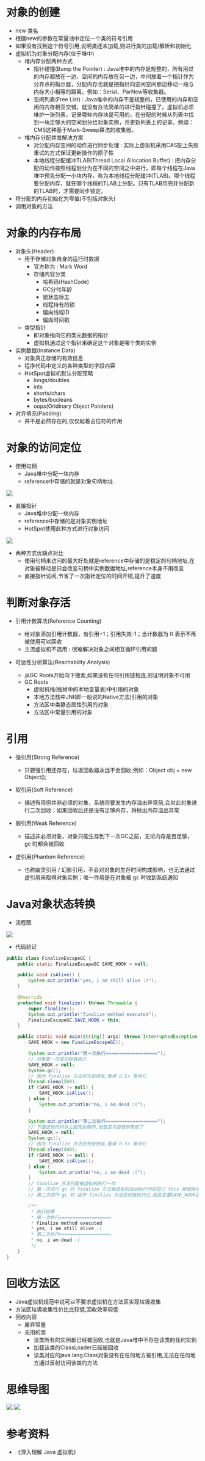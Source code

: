 
# 对象的创建
- new 类名
- 根据new的参数在常量池中定位一个类的符号引用
- 如果没有找到这个符号引用,说明类还未加载,则进行类的加载/解析和初始化
- 虚拟机为对象分配内存(位于堆中)
  - 堆内存分配两种方式
    - 指针碰撞(Bump the Pointer) : Java堆中的内存是规整的，所有用过的内存都放在一边，空闲的内存放在另一边，中间放着一个指针作为分界点的指示器，分配内存也就是把指针向空闲空间那边移动一段与内存大小相等的距离。例如：Serial、ParNew等收集器。
    - 空闲列表(Free List) : Java堆中的内存不是规整的，已使用的内存和空闲的内存相互交错，就没有办法简单的进行指针碰撞了。虚拟机必须维护一张列表，记录哪些内存块是可用的，在分配的时候从列表中找到一块足够大的空间划分给对象实例，并更新列表上的记录。例如：CMS这种基于Mark-Sweep算法的收集器。
  - 堆内存分配并发解决方案
    - 对分配内存空间的动作进行同步处理 : 实际上虚拟机采用CAS配上失败重试的方式保证更新操作的原子性
    - 本地线程分配缓冲TLAB(Thread Local Allocation Buffer) : 把内存分配的动作按照线程划分为在不同的空间之中进行，即每个线程在Java堆中预先分配一小块内存，称为本地线程分配缓冲(TLAB)。哪个线程要分配内存，就在哪个线程的TLAB上分配。只有TLAB用完并分配新的TLAB时，才需要同步锁定。
- 将分配的内存初始化为零值(不包括对象头)
- 调用对象的<init>方法

# 对象的内存布局
- 对象头(Header)
  - 用于存储对象自身的运行时数据
    - 官方称为 : Mark Word
    - 存储内容分类
      - 哈希码(HashCode)
      - GC分代年龄
      - 锁状态标志
      - 线程持有的锁
      - 偏向线程ID
      - 偏向时间戳
  - 类型指针
    - 即对象指向它的类元数据的指针
    - 虚拟机通过这个指针来确定这个对象是哪个类的实例
- 实例数据(Instance Data)
  - 对象真正存储的有效信息
  - 程序代码中定义的各种类型的字段内容
  - HotSpot虚拟机默认分配策略
    - longs/doubles
    - ints
    - shorts/chars
    - bytes/booleans
    - oops(Oridinary Object Pointers)
- 对齐填充(Padding)
  - 并不是必然存在的,仅仅起着占位符的作用

# 对象的访问定位
- 使用句柄
  - Java堆中分配一块内存
  - reference中存储的就是对象句柄地址

![](https://raw.githubusercontent.com/lujiahao0708/PicRepo/master/blogPic/Java/JVM/Java%20%E5%AF%B9%E8%B1%A1/%E5%8F%A5%E6%9F%84%E8%AE%BF%E9%97%AE.png)

- 直接指针
  - Java堆中分配一块内存
  - reference中存储的是对象实例地址
  - HotSpot使用此种方式进行对象访问

![](https://raw.githubusercontent.com/lujiahao0708/PicRepo/master/blogPic/Java/JVM/Java%20%E5%AF%B9%E8%B1%A1/%E6%8C%87%E9%92%88%E8%AE%BF%E9%97%AE.png)

- 两种方式优缺点对比
  - 使用句柄来访问的最大好处就是reference中存储的是稳定的句柄地址,在对象被移动是只会改变句柄中实例数据地址,reference本身不用改变
  - 直接指针访问,节省了一次指针定位的时间开销,提升了速度

# 判断对象存活
- 引用计数算法(Reference Counting)
  - 给对象添加引用计数器，有引用+1；引用失效-1；当计数器为 0 表示不再被使用可以回收
  - 主流虚拟机不选用 : 很难解决对象之间相互循环引用问题
  
- 可达性分析算法(Reachability Analysis)
  - 从GC Roots开始向下搜索,如果没有任何引用链相连,则证明对象不可用
  - GC Roots
    - 虚拟机栈(栈帧中的本地变量表)中引用的对象
    - 本地方法栈中JNI(即一般说的Native方法)引用的对象
    - 方法区中类静态属性引用的对象
    - 方法区中常量引用的对象

# 引用
- 强引用(Strong Reference)
  - 只要强引用还存在，垃圾回收器永远不会回收;例如：Object obj = new Object();

- 软引用(Soft Reference)
  - 描述有用但并非必须的对象，系统将要发生内存溢出异常前,会对此对象进行二次回收；如果回收后还是没有足够内存，将抛出内存溢出异常
  
- 弱引用(Weak Reference)
  - 描述非必须对象，对象只能生存到下一次GC之前，无论内存是否足够，gc 时都会被回收
  
- 虚引用(Phantom Reference)
  - 也称幽灵引用 / 幻影引用，不会对对象的生存时间构成影响，也无法通过虚引用来取得对象实例；唯一作用是在对象被 gc 时收到系统通知

# Java对象状态转换
- 流程图

![](https://raw.githubusercontent.com/lujiahao0708/PicRepo/master/blogPic/Java/JVM/Java%20%E5%AF%B9%E8%B1%A1/Java%E5%AF%B9%E8%B1%A1%E8%BD%AC%E6%8D%A2%E6%B5%81%E7%A8%8B%E5%9B%BE.png)

- 代码验证

```java
public class FinalizeEscapeGC {
    public static FinalizeEscapeGC SAVE_HOOK = null;

    public void isAlive() {
        System.out.println("yes, i am still alive :)");
    }

    @Override
    protected void finalize() throws Throwable {
        super.finalize();
        System.out.println("finalize method executed");
        FinalizeEscapeGC.SAVE_HOOK = this;
    }

    public static void main(String[] args) throws InterruptedException {
        SAVE_HOOK = new FinalizeEscapeGC();

        System.out.println("第一次执行===================");
        // 对象第一次成功拯救自己
        SAVE_HOOK = null;
        System.gc();
        // 因为 finalize 方法优先级很低,暂停 0.5s 等待它
        Thread.sleep(500);
        if (SAVE_HOOK != null) {
            SAVE_HOOK.isAlive();
        } else {
            System.out.println("no, i am dead :(");
        }

        System.out.println("第二次执行===================");
        // 下面这段代码与上面完全相同,但是这次自救却失败了
        SAVE_HOOK = null;
        System.gc();
        // 因为 finalize 方法优先级很低,暂停 0.5s 等待它
        Thread.sleep(500);
        if (SAVE_HOOK != null) {
            SAVE_HOOK.isAlive();
        } else {
            System.out.println("no, i am dead :(");
        }
        // finalize 方法只能被虚拟机执行一次
        // 第一次进行 gc 时 finalize 方法被虚拟机自动执行时将自己 this 赋值给成员变量 SAVE_HOOK,完成了一次自我拯救
        // 第二次进行 gc 时 由于 finalize 方法已经被执行过,因此变量SAVE_HOOK会被 gc 回收掉

        /**
         * 执行结果
         * 第一次执行===================
         * finalize method executed
         * yes, i am still alive :)
         * 第二次执行===================
         * no, i am dead :(
         */
    }
}
```


# 回收方法区
- Java虚拟机规范中说可以不要求虚拟机在方法区实现垃圾收集
- 方法区垃圾收集性价比比较低,回收效率较低
- 回收内容
    - 废弃常量
    - 无用的类
        - 该类所有的实例都已经被回收,也就是Java堆中不存在该类的任何实例
        - 加载该类的ClassLoader已经被回收
        - 该类对应的java.lang.Class对象没有在任何地方被引用,无法在任何地方通过反射访问该类的方法

# 思维导图
![](https://raw.githubusercontent.com/lujiahao0708/PicRepo/master/blogPic/Java/JVM/Java%20%E5%AF%B9%E8%B1%A1/hotspot%E8%99%9A%E6%8B%9F%E6%9C%BA%E5%AF%B9%E8%B1%A1%E6%8E%A2%E7%A7%98.png)
![](https://raw.githubusercontent.com/lujiahao0708/PicRepo/master/blogPic/Java/JVM/Java%20%E5%AF%B9%E8%B1%A1/%E5%AF%B9%E8%B1%A1.png)

# 参考资料
- 《深入理解 Java 虚拟机》
